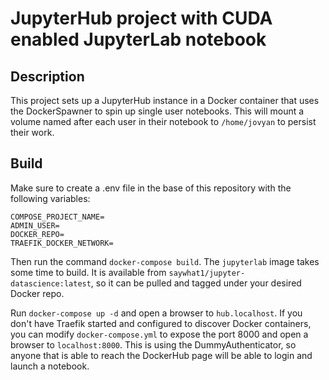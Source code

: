 # JupyterHub project with CUDA enabled JupyterLab notebook

## Description
This project sets up a JupyterHub instance in a Docker container that uses the DockerSpawner to spin up single user notebooks.  This will mount a volume named after each user in their notebook to `/home/jovyan` to persist their work.

## Build
Make sure to create a .env file in the base of this repository with the following variables:
```
COMPOSE_PROJECT_NAME=
ADMIN_USER=
DOCKER_REPO=
TRAEFIK_DOCKER_NETWORK=
```
Then run the command `docker-compose build`.  The `jupyterlab` image takes some time to build.  It is available from `saywhat1/jupyter-datascience:latest`, so it can be pulled and tagged under your desired Docker repo.

Run `docker-compose up -d` and open a browser to `hub.localhost`.  If you don't have Traefik started and configured to discover Docker containers, you can modify `docker-compose.yml` to expose the port 8000 and open a browser to `localhost:8000`.  This is using the DummyAuthenticator, so anyone that is able to reach the DockerHub page will be able to login and launch a notebook.
